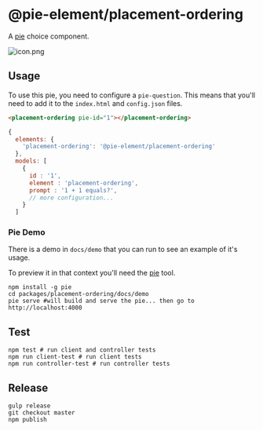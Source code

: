 # @pie-element/placement-ordering


A [pie](http://github.com/PieLabs/pie) choice component.

![icon.png](icon.png)

## Usage 

To use this pie, you need to configure a `pie-question`. This means that you'll need to add it to the `index.html` and `config.json` files.

```html
<placement-ordering pie-id="1"></placement-ordering>
```

```javascript
{ 
  elements: {
    'placement-ordering': '@pie-element/placement-ordering'
  }, 
  models: [
    {
      id : '1',
      element : 'placement-ordering',
      prompt : '1 + 1 equals?',
      // more configuration...
    }
  ]

```

### Pie Demo 
There is a demo in `docs/demo` that you can run to see an example of it's usage.

To preview it in that context you'll need the [pie](/PieLabs/pie-cli) tool.

```shell
npm install -g pie 
cd packages/placement-ordering/docs/demo
pie serve #will build and serve the pie... then go to http://localhost:4000
```

## Test 

```shell 
npm test # run client and controller tests
npm run client-test # run client tests
npm run controller-test # run controller tests
```

## Release 

```shell
gulp release
git checkout master
npm publish
```
